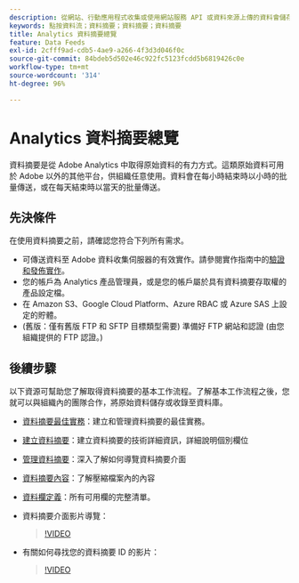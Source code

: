 ```yaml
---
description: 從網站、行動應用程式收集或使用網站服務 API 或資料來源上傳的資料會儲存在 Adobe 的 Data Warehouse。這些原始點按流資料形成 Adobe Analytics 所使用的資料集。
keywords: 點按資料流；資料摘要；資料摘要；資料摘要
title: Analytics 資料摘要總覽
feature: Data Feeds
exl-id: 2cfff9ad-cdb5-4ae9-a266-4f3d3d046f0c
source-git-commit: 84bdeb5d502e46c922fc5123fcdd5b6819426c0e
workflow-type: tm+mt
source-wordcount: '314'
ht-degree: 96%

---
```


# Analytics 資料摘要總覽

資料摘要是從 Adobe Analytics 中取得原始資料的有力方式。這類原始資料可用於 Adobe 以外的其他平台，供組織任意使用。資料會在每小時結束時以小時的批量傳送，或在每天結束時以當天的批量傳送。

## 先決條件

在使用資料摘要之前，請確認您符合下列所有需求。

* 可傳送資料至 Adobe 資料收集伺服器的有效實作。請參閱實作指南中的[驗證和發佈實作](/help/implement/launch/validate-publish-prod.md)。
* 您的帳戶為 Analytics 產品管理員，或是您的帳戶屬於具有資料摘要存取權的產品設定檔。
* 在 Amazon S3、Google Cloud Platform、Azure RBAC 或 Azure SAS 上設定的貯體。
* (舊版：僅有舊版 FTP 和 SFTP 目標類型需要) 準備好 FTP 網站和認證 (由您組織提供的 FTP 認證。)

## 後續步驟

以下資源可幫助您了解取得資料摘要的基本工作流程。了解基本工作流程之後，您就可以與組織內的團隊合作，將原始資料儲存或收錄至資料庫。

* [資料摘要最佳實務](/help/export/analytics-data-feed/data-feeds-best-practices.md)：建立和管理資料摘要的最佳實務。
* [建立資料摘要](create-feed.md)：建立資料摘要的技術詳細資訊，詳細說明個別欄位
* [管理資料摘要](df-manage-feeds.md)：深入了解如何導覽資料摘要介面
* [資料摘要內容](c-df-contents/datafeeds-contents.md)：了解壓縮檔案<!-- Is this still the output users can download from the destination? I aske Jun. -->內的內容
* [資料欄定義](c-df-contents/datafeeds-reference.md)：所有可用欄的完整清單。
* 資料摘要介面影片導覽：

  >[!VIDEO](https://video.tv.adobe.com/v/25452/?quality=12)

* 有關如何尋找您的資料摘要 ID 的影片：

  >[!VIDEO](https://video.tv.adobe.com/v/335747/?quality=12)